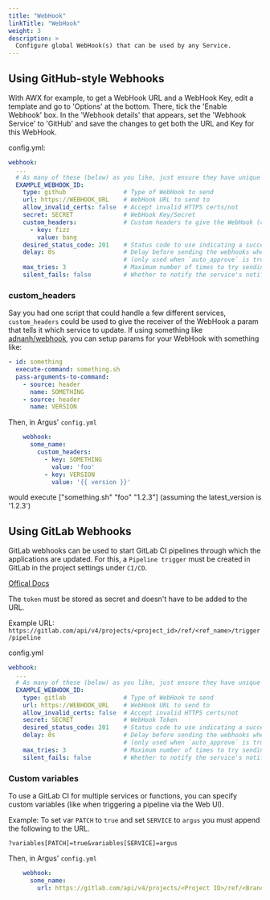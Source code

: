```yaml
---
title: "WebHook"
linkTitle: "WebHook"
weight: 3
description: >
  Configure global WebHook(s) that can be used by any Service.
---
```


## Using GitHub-style Webhooks
With AWX for example, to get a WebHook URL and a WebHook Key, edit a template and go to
'Options' at the bottom. There, tick the 'Enable Webhook' box. In the 'Webhook details'
that appears, set the 'Webhook Service' to 'GitHub' and save the changes to get both
the URL and Key for this WebHook.

config.yml:
```yaml
webhook:
  ...
  # As many of these (below) as you like, just ensure they have unique ID's
  EXAMPLE_WEBHOOK_ID:
    type: github                # Type of WebHook to send
    url: https://WEBHOOK_URL    # WebHook URL to send to
    allow_invalid_certs: false  # Accept invalid HTTPS certs/not
    secret: SECRET              # WebHook Key/Secret
    custom_headers:             # Custom headers to give the WebHook (could be a param for the WebHook that's unique to the Service)
      - key: fizz
        value: bang
    desired_status_code: 201    # Status code to use indicating a success. Using 0 will accept any 2XX status code
    delay: 0s                   # Delay before sending the webhooks when a new release is found
                                # (only used when `auto_approve` is true for the service)
    max_tries: 3                # Maximum number of times to try sending this message until a send is successful
    silent_fails: false         # Whether to notify the service's notifiers if max_tries fails occur
```

### custom_headers
Say you had one script that could handle a few different services, `custom_headers` could be used to give the receiver of the WebHook a param that tells it which service to update.
If using something like [adnanh/webhook](https://github.com/adnanh/webhook), you can setup params for your WebHook with something like:

```yaml
- id: something
  execute-command: something.sh
  pass-arguments-to-command:
    - source: header
      name: SOMETHING
    - source: header
      name: VERSION
```

Then, in Argus' `config.yml`
```yaml
    webhook:
      some_name:
        custom_headers:
          - key: SOMETHING
            value: 'foo'
          - key: VERSION
            value: '{{ version }}'
```

would execute ["something.sh" "foo" "1.2.3"] (assuming the latest_version is '1.2.3')

## Using GitLab Webhooks
GitLab webhooks can be used to start GitLab CI pipelines through which the applications are updated.
For this, a `Pipeline trigger` must be created in GitLab in the project settings under `CI/CD`.

[Offical Docs](https://docs.gitlab.com/ee/ci/triggers/#use-a-webhook)

The `token` must be stored as secret and doesn't have to be added to the URL.

Example URL: `https://gitlab.com/api/v4/projects/<project_id>/ref/<ref_name>/trigger/pipeline`

config.yml
```yaml
webhook:
  ...
  # As many of these (below) as you like, just ensure they have unique ID's
  EXAMPLE_WEBHOOK_ID:
    type: gitlab                # Type of WebHook to send
    url: https://WEBHOOK_URL    # WebHook URL to send to
    allow_invalid_certs: false  # Accept invalid HTTPS certs/not
    secret: SECRET              # WebHook Token
    desired_status_code: 201    # Status code to use indicating a success. Using 0 will accept any 2XX status code
    delay: 0s                   # Delay before sending the webhooks when a new release is found
                                # (only used when `auto_approve` is true for the service)
    max_tries: 3                # Maximum number of times to try sending this message until a send is successful
    silent_fails: false         # Whether to notify the service's notifiers if max_tries fails occur
```

### Custom variables
To use a GitLab CI for multiple services or functions, you can specify custom variables (like when triggering a pipeline via the Web UI).

Example:
To set var `PATCH` to `true` and set `SERVICE` to `argus` you must append the following to the URL.

`?variables[PATCH]=true&variables[SERVICE]=argus`

Then, in Argus' `config.yml`
```yaml
    webhook:
      some_name:
        url: https://gitlab.com/api/v4/projects/<Project ID>/ref/<Branch/Tag>/trigger/pipeline?variables[PATCH]=true&variables[SERVICE]=argus
```